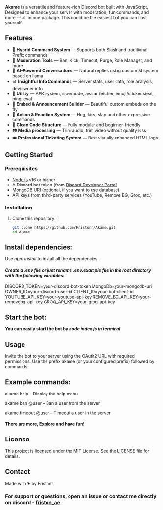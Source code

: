 **Akame** is a versatile and feature-rich Discord bot built with JavaScript, Designed to enhance your server with moderation, fun commands, and more — all in one package. This could be the easiest bot you can host yourself.

## Features

- 🎯 **Hybrid Command System** — Supports both Slash and traditional Prefix commands
- 🔨 **Moderation Tools** — Ban, Kick, Timeout, Purge, Role Manager, and more
- 🧠 **AI-Powered Conversations** — Natural replies using custom AI system based on llama
- 📊 **Insightful Info Commands** — Server stats, user data, role analysis, dev/owner info
- 🧰 **Utility** — AFK system, slowmode, avatar fetcher, emoji/sticker steal, ping, eval
- 🎨 **Embed & Announcement Builder** — Beautiful custom embeds on the fly
- 💬 **Action & Reaction System** — Hug, kiss, slap and other expressive commands
- 📁 **Clean Code Structure** — Fully modular and beginner-friendly
- 📷 **Media processing** — Trim audio, trim video without quality loss
- 🎟️ **Professional Ticketing System** — Best visually enhanced HTML logs

## Getting Started

### Prerequisites

- [Node.js](https://nodejs.org/) v16 or higher
- A Discord bot token (from [Discord Developer Portal](https://discord.com/developers/applications))
- MongoDB URI (optional, if you want to use database)
- API keys from third-party services (YouTube, Remove BG, Groq, etc.)

### Installation

1. Clone this repository:

   ```bash
   git clone https://github.com/Fristonn/Akame.git
   cd Akame
## Install dependencies:
 Use *npm install* to install all the dependencies.
 
#### _Create a .env file or  just rename .env.example file in the root directory with the following variables:_

 DISCORD_TOKEN=your-discord-bot-token
 MongoDb=your-mongodb-uri
 OWNER_ID=your-discord-user-id
 CLIENT_ID=your-bot-client-id
 YOUTUBE_API_KEY=your-youtube-api-key
 REMOVE_BG_API_KEY=your-removebg-api-key
 GROQ_API_KEY=your-groq-api-key

## Start the bot:

**You can easily start the bot by _node index.js in terminal_**
## Usage
Invite the bot to your server using the OAuth2 URL with required permissions. Use the prefix akame (or your configured prefix) followed by commands.

## Example commands:

akame help – Display the help menu

akame ban @user – Ban a user from the server

akame timeout @user – Timeout a user in the server

#### There are more, Explore and have fun!

## License
This project is licensed under the MIT License. See the [LICENSE](https://github.com/Fristonn/Akame?tab=MIT-1-ov-file) file for details.

## Contact
Made with 💗 by Friston!
### For support or questions, open an issue or contact me directly on discord - [friston_ae](https://discord.com/users/1240601660984791040)
